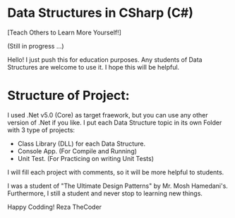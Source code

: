 # Data Structures in CSharp (C#)
[Teach Others to Learn More Yourself!]

(Still in progress ...)

Hello! I just push this for education purposes. Any students of Data Structures are welcome to use it. I hope this will be helpful.

# Structure of Project:
I used .Net v5.0 (Core) as target fraework, but you can use any other version of .Net if you like. I put each Data Structure topic in its own Folder with 3 type of projects:
* Class Library (DLL) for each Data Structure.
* Console App. (For Compile and Running)
* Unit Test. (For Practicing on writing Unit Tests)

I will fill each project with comments, so it will be more helpful to students.

I was a student of "The Ultimate Design Patterns" by Mr. Mosh Hamedani's. Furthermore, I still a student and never stop to learning new things. 

Happy Codding!
Reza TheCoder
